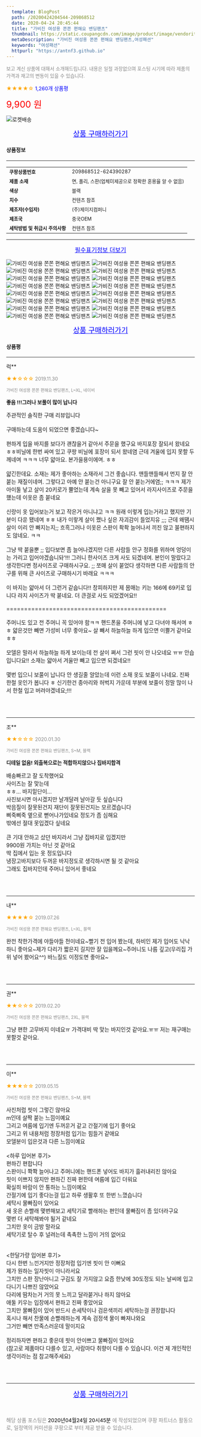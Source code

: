 ```yaml
---
  template: BlogPost
  path: /20200424204544-209868512
  date: 2020-04-24 20:45:44
  title: "가비진 여성용 쫀쫀 편해요 밴딩팬츠"
  thumbnail: https://static.coupangcdn.com/image/product/image/vendoritem/2019/10/10/4639685666/16df4f09-6a43-4306-9689-ee9e612bc74c.jpg
  metaDescription: "가비진 여성용 쫀쫀 편해요 밴딩팬츠,여성패션"
  keywords: "여성패션"
  httpurl: "https://antnf3.github.io"
---
```

  
<span style="color: #888;font-size:0.8rem">보고 계신 상품에 대해서 소개해드립니다.
내용은 일절 과장없으며 포스팅 시기에 따라 제품의 가격과 재고의 변동이 있을 수 있습니다.</span>
  
<span style="color: orange;">★★★★☆</span> <span style="color: blue;font-size: 0.85rem;">1,260개 상품평</span>

<span style="font-size: 0.9rem"></span> 

<span style="color: red;font-size: 1.5rem;">9,900 원</span>

![로켓배송](/assets/rocket_logo.png)

<p align="center"><a href="http://me2.do/5X3ijMRz" style="font-size: 1.2rem; color: blue;">상품 구매하러가기</a></p>

#### 상품정보

---

|                  |                       |
| ---------------- | --------------------- |
| **<span style="font-size:0.8rem;">쿠팡상품번호</span>** | <span style="font-size:0.8rem;">209868512-624390287</span> |
| **<span style="font-size:0.8rem;">제품 소재</span>**    | <span style="font-size:0.8rem;">면, 폴리, 스판(업체미제공으로 정확한 혼용율 알 수 없음)	</span>        |
| **<span style="font-size:0.8rem;">색상</span>**    | <span style="font-size:0.8rem;">블랙</span>        |
| **<span style="font-size:0.8rem;">치수</span>**    | <span style="font-size:0.8rem;">컨텐츠 참조</span>        |
| **<span style="font-size:0.8rem;">제조자(수입자)</span>**    | <span style="font-size:0.8rem;">(주)제이지컴퍼니</span>        |
| **<span style="font-size:0.8rem;">제조국</span>**    | <span style="font-size:0.8rem;">중국OEM</span>        |
| **<span style="font-size:0.8rem;">세탁방법 및 취급시 주의사항</span>**    | <span style="font-size:0.8rem;">컨텐츠 참조</span>        |




---

<p align="center"><a href="http://me2.do/5X3ijMRz" style="font-size: 1rem; color: blue;">필수표기정보 더보기</a></p>

![가비진 여성용 쫀쫀 편해요 밴딩팬츠](http://thumbnail8.coupangcdn.com/thumbnails/remote/q89/image/product/content/vendorItem/2019/09/20/624390287/e26b97fa-036d-45f3-8b08-7f6c00f8eba8.jpg)
![가비진 여성용 쫀쫀 편해요 밴딩팬츠](http://thumbnail6.coupangcdn.com/thumbnails/remote/q89/image/product/content/vendorItem/2019/09/23/624390287/0817c46a-6907-4634-8cac-a01c972638fe.jpg)
![가비진 여성용 쫀쫀 편해요 밴딩팬츠](http://thumbnail6.coupangcdn.com/thumbnails/remote/q89/image/product/content/vendorItem/2019/09/23/624390287/ce394d85-029e-4f77-8024-a91a0f1beb06.jpg)
![가비진 여성용 쫀쫀 편해요 밴딩팬츠](http://thumbnail8.coupangcdn.com/thumbnails/remote/q89/image/product/content/vendorItem/2019/09/23/624390287/f6117655-4e6e-4969-94bf-c4084c1e063b.jpg)
![가비진 여성용 쫀쫀 편해요 밴딩팬츠](http://thumbnail6.coupangcdn.com/thumbnails/remote/q89/image/product/content/vendorItem/2019/09/23/624390287/8b70e5a5-0f0f-4a93-b342-4109ebace1c9.jpg)
![가비진 여성용 쫀쫀 편해요 밴딩팬츠](http://thumbnail6.coupangcdn.com/thumbnails/remote/q89/image/product/content/vendorItem/2019/09/23/624390287/c77a8fc1-4205-4920-bbdb-d928ab2a682d.jpg)
![가비진 여성용 쫀쫀 편해요 밴딩팬츠](http://thumbnail9.coupangcdn.com/thumbnails/remote/q89/image/product/content/vendorItem/2019/09/23/624390287/d1a14663-87c8-43dd-9949-cf7b9e0818f2.jpg)
![가비진 여성용 쫀쫀 편해요 밴딩팬츠](http://thumbnail6.coupangcdn.com/thumbnails/remote/q89/image/product/content/vendorItem/2019/09/23/624390287/25a43d26-bda5-4736-b471-66d699b3215e.jpg)
![가비진 여성용 쫀쫀 편해요 밴딩팬츠](http://thumbnail9.coupangcdn.com/thumbnails/remote/q89/image/product/content/vendorItem/2019/09/23/624390287/9df2aaba-edf8-4d10-bbd8-01281b669b6a.jpg)
![가비진 여성용 쫀쫀 편해요 밴딩팬츠](http://thumbnail6.coupangcdn.com/thumbnails/remote/q89/image/product/content/vendorItem/2019/09/23/624390287/9e9a9b09-35d4-4ed6-881c-525990e05d6a.jpg)
![가비진 여성용 쫀쫀 편해요 밴딩팬츠](http://thumbnail10.coupangcdn.com/thumbnails/remote/q89/image/product/content/vendorItem/2019/09/23/624390287/5e10819b-fad1-43e4-81c6-5d0a976ff0a6.jpg)
![가비진 여성용 쫀쫀 편해요 밴딩팬츠](http://thumbnail7.coupangcdn.com/thumbnails/remote/q89/image/product/content/vendorItem/2019/09/23/624390287/718119ad-2a47-47b8-9472-6c8740110876.jpg)
![가비진 여성용 쫀쫀 편해요 밴딩팬츠](http://thumbnail7.coupangcdn.com/thumbnails/remote/q89/image/product/content/vendorItem/2019/09/23/624390287/3ef21fde-7a52-41fd-ac6e-2457797db547.jpg)
![가비진 여성용 쫀쫀 편해요 밴딩팬츠](http://thumbnail9.coupangcdn.com/thumbnails/remote/q89/image/product/content/vendorItem/2019/09/23/624390287/5960b019-b6b1-4d14-af8c-e7d7bbd32a5d.jpg)
![가비진 여성용 쫀쫀 편해요 밴딩팬츠](http://thumbnail10.coupangcdn.com/thumbnails/remote/q89/image/product/content/vendorItem/2019/09/23/624390287/26710852-3df7-4486-9757-e036340b11ac.jpg)
![가비진 여성용 쫀쫀 편해요 밴딩팬츠](http://thumbnail7.coupangcdn.com/thumbnails/remote/q89/image/product/content/vendorItem/2019/09/23/624390287/e1eccd85-7574-4f46-8957-6f665e16e707.jpg)

<p align="center"><a href="http://me2.do/5X3ijMRz" style="font-size: 1.2rem; color: blue;">상품 구매하러가기</a></p>

#### 상품평
  
---
  
럭**
    
<span style="color: orange;">★★☆☆☆</span> <span style="font-size:0.8rem;color: #888;">2019.11.30</span>
    
<span style="color: #888;font-size:0.7rem">가비진 여성용 쫀쫀 편해요 밴딩팬츠, L~XL, 네이비</span>
    
<span style="font-size:0.85rem">**좋음 !!!그러나 보풀이 많이 납니다**</span>
    
<span style="font-size: 0.9rem;">주관적인 솔직한 구매 리뷰입니다<br/><br/>구매하는데 도움이 되었으면 좋겠습니다~<br/><br/>편하게 입을 바지를 보다가 괜찮을거 같아서 주문을 했구요 바지포장 잘되서 왔네요 ㅎㅎ비닐에 한번 싸여 있고 쿠팡 비닐에 포장이 되서 왔네염 근데 겨울에 입지 못할 두께네여 ㅋㅋㅋ 너무 얇아요. 본가을용이에여. ㅎㅎ <br/><br/>얇긴한데요. 소재는 제가 좋아하는 소재라서 그건 좋숩니다. 맨들맨들해서 먼지 잘 안 붙는 재질이네여. 그렇다고 아예 안 붙는건 아니구요 잘 안 붙는거에염;; ㅋㅋㅋ 제가 아이둘 낳고 살이 20키로가 뿔었는데 계속 살을 못 빼고 있어서 라지사이즈로 주문을 헀는데 이옷은 좀 붙네요 <br/><br/>신랑이 옷 입어보는거 보고 작은거 아니냐고 ㅋㅋ 원래 이렇게 입는거라고 했지만 기분이 다운 됐네여 ㅎㅎ 내가 이랗게 살이 쪘나 싶은 자괴감이 들었지유 ;;; 근데 왜땜시 살이 이리 안 빠지는지;; 흐흑그러나 이옷은 스판이 좍좍 늘어나서 끼진 않고 불편하지도 않네요. ㅋㅋ<br/><br/>그냥 딱 붙을뿐 ;; 입다보면 좀 늘어나겠지만 다른 사람들 안구 정화를 위하여 엉덩이는 가리고 입어야겠숩니돠’!!! 그러니 한사이즈 크게 사도 되겠네여. 본인이 말랐다고 생각한다면 정사이즈로 구매하시구요. ;; 쪼매 살이 붙었다 생각하면 다른 사람들의 안구를 위해 큰 사이즈로 구매하시기 바래요 ㅋㅋㅋ<br/><br/>이 바지는 얇아서 더 그런거 같숩니다!! 창피하지만 제 몸매는 키는 166에 69키로 입니다 라지 사이즈가 딱 붙네요. 더 큰걸로 사도 되었겠어요!! <br/><br/>=============================================<br/><br/>주머니도 있고 전 주머니 꼭 있어야 함ㅋㅋ 핸드폰을 주머니에 넣고 다녀야 해서여 ㅎㅎ 얇은것만 빼면 가성비 너무 좋아요~ 살 빼서 하늘하늘 하게 입으면 이쁠거 같아요 ㅎㅎ<br/><br/>모델은 말라서 하늘하늘 하게 보이는데 전 살이 쪄서 그런 핏이 안 나오네요 ㅠㅠ 안습입니다요!! 소재는 얇아서 겨울만 빼고 입으면 되겠네요!! <br/><br/>몇번 입으니 보풀이 납니다 안 생길줄 알았는데 이런 소재 옷도 보풀이 나네요. 진짜 한철 옷인가 봅니다 ㅎ 신기한건 종아리와 허벅지 가운데 부분에 보풀이 정말  많이 나서 한철 입고 버려야겠네요;!!!</span>
    
<br>
<br>

---
  
조**
    
<span style="color: orange;">★★☆☆☆</span> <span style="font-size:0.8rem;color: #888;">2020.01.30</span>
    
<span style="color: #888;font-size:0.7rem">가비진 여성용 쫀쫀 편해요 밴딩팬츠, S~M, 블랙</span>
    
<span style="font-size:0.85rem">**디테일 없음! 외출복으로는 적합하지않으나 집바지합격**</span>
    
<span style="font-size: 0.9rem;">배송빠르고 잘 도착했어요<br/>사이즈는 잘 맞는데<br/>ㅎㅎ... 바지밑단이...<br/>사진보시면 아시겠지만 날개달려 날아갈 듯 싶습니다<br/>박음질이 잘못된건지 재단이 잘못된건지는 모르겠습니다<br/>삐죽삐죽 옆으로 뻗어나가있네요 정도가 좀 심해요<br/>밖에선 절대 못입겠다 싶네요<br/><br/>큰 기대 안하고 샀던 바지라서 그냥 집바지로 입겠지만<br/>9900원 가치는 아닌 것 같아요<br/>딱 집에서 입는 옷 정도입니다<br/>냉장고바지보다 두꺼운 바지정도로 생각하시면 될 것 같아요<br/>그래도 집바지인데 주머니 있어서 좋네요</span>
    
<br>
<br>

---
  
내**
    
<span style="color: orange;">★★★★☆</span> <span style="font-size:0.8rem;color: #888;">2019.07.26</span>
    
<span style="color: #888;font-size:0.7rem">가비진 여성용 쫀쫀 편해요 밴딩팬츠, L~XL, 블랙</span>
    

    
<span style="font-size: 0.9rem;">완전 착한가격에 야들야들 천이네요~빨기 전 입어 봤는데,  하비인 제가 입어도 낙낙하니 좋아요~제가 다리가 짧은지 길지만 잘 입을께요~주머니도 나름 깊고(우리집 가위 넣어 봤어요^^) 바느질도 이정도면 좋아요~</span>
    
<br>
<br>

---
  
권**
    
<span style="color: orange;">★★☆☆☆</span> <span style="font-size:0.8rem;color: #888;">2019.02.20</span>
    
<span style="color: #888;font-size:0.7rem">가비진 여성용 쫀쫀 편해요 밴딩팬츠, 2XL, 블랙</span>
    

    
<span style="font-size: 0.9rem;">그냥 편한 고무바지 이네요ㅠ 가격대비 딱 맞는 바지인것 같아요.ㅠㅠ 저는 재구매는 못할것 같아요.</span>
    
<br>
<br>

---
  
이**
    
<span style="color: orange;">★★★☆☆</span> <span style="font-size:0.8rem;color: #888;">2019.05.15</span>
    
<span style="color: #888;font-size:0.7rem">가비진 여성용 쫀쫀 편해요 밴딩팬츠, S~M, 블랙</span>
    

    
<span style="font-size: 0.9rem;">사진처럼 핏이 그렇긴 않아요<br/>m인데 살짝 붙는 느낌이예요<br/>그리고 여름에 입기엔 두꺼운거 같고 간절기에 입기 좋아요<br/>그리고 위 내용처럼 정장처럼 입기는 힘들거 같애요<br/>모델분이 입은것과 다른 느낌이예요<br/><br/><하루 입어본 후기><br/>편하긴 편합니다<br/>스판이니 쫙쫙 늘어나고 주머니에는 핸드폰 넣어도 바지가 흘러내리진 않아요<br/>핏이 이쁘지 않지만 편하긴 진짜 편한데 여름에 입긴 더워요<br/>확실히 바람이 안 통하는 느낌이예요<br/>간절기에 입기 좋다는걸 입고 하루 생활후 또 한번 느꼈습니다<br/>세탁시 물빠짐이 있어요<br/>새 옷은 손빨래 몇번해보고 세탁기로 빨래하는 편인데 물빠짐이 좀 있더라구요<br/>몇번 더 세탁해봐야 될거 같네요<br/>그치만 옷이 금방 말라요<br/>세탁기로 탈수 후 널려는데 촉촉한 느낌이 거의 없어요<br/><br/><br/><한달가량 입어본 후기><br/>다시 한번 느낀거지만 정장처럼 입기엔 핏이 안 이뻐요<br/>제가 원하는 일자핏이 아니라서요<br/>그치만 스판 장난아니고 구김도 잘 가지않고 요즘 한낮에 30도정도 되는 날씨에 입고 다니기 나쁘진 않았어요<br/>다리에 땀차는거 거의 못 느끼고 달라붙거나 하지 않아요<br/>애둘 키우는 입장에서 편하고 진짜 좋았어요<br/>그치만 물빠짐이 있어 반드시 손세탁이나 검은색끼리 세탁하는걸 권장합니다<br/>혹시나 해서 찬물에 손빨래하는게 계속 검정색 물이 빠져나와요<br/>그거만 빼면 만족스러운데 말이지요<br/><br/>정리하자면 편하고 좋은데 핏이 안이쁘고 물빠짐이 있어요<br/>(참고로 제품마다 다를수 있고, 사람마다 취향이 다를 수 있습니다. 이건 제 개인적인 생각이라는 점 참고해주세요)</span>
    
<br>
<br>


  
---
  
<p align="center"><a href="http://me2.do/5X3ijMRz" style="font-size: 1.2rem; color: blue;">상품 구매하러가기</a></p>
  
<br>
  
<span style="font-size: 0.85rem; color: #888;">해당 상품 포스팅은 <span style="color: #000;"> 2020년04월24일 20시45분 </span> 에 작성되었으며 쿠팡 파트너스 활동으로, 일정액의 커미션을 쿠팡으로 부터 제공 받을 수 있습니다.</span>